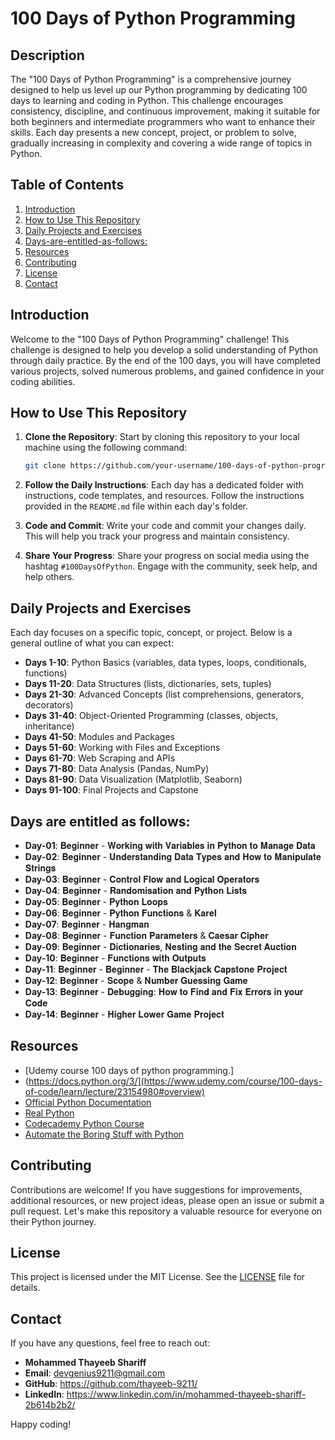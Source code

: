 # 100 Days of Python Programming

## Description

The "100 Days of Python Programming" is a comprehensive journey designed to help us level up our Python programming by dedicating 100 days to learning and coding in Python. This challenge encourages consistency, discipline, and continuous improvement, making it suitable for both beginners and intermediate programmers who want to enhance their skills. Each day presents a new concept, project, or problem to solve, gradually increasing in complexity and covering a wide range of topics in Python.

## Table of Contents

1. [Introduction](#introduction)
2. [How to Use This Repository](#how-to-use-this-repository)
3. [Daily Projects and Exercises](#daily-projects-and-exercises)
4. [Days-are-entitled-as-follows:](https://github.com/thayeeb-9211/100_days_of_python_programming/blob/main/README.md#days-are-entitled-as-follows)
5. [Resources](#resources)
6. [Contributing](#contributing)
7. [License](#license)
8. [Contact](#contact)

## Introduction

Welcome to the "100 Days of Python Programming" challenge! This challenge is designed to help you develop a solid understanding of Python through daily practice. By the end of the 100 days, you will have completed various projects, solved numerous problems, and gained confidence in your coding abilities.

## How to Use This Repository

1. **Clone the Repository**: Start by cloning this repository to your local machine using the following command:
    ```bash
    git clone https://github.com/your-username/100-days-of-python-programming.git
    ```

2. **Follow the Daily Instructions**: Each day has a dedicated folder with instructions, code templates, and resources. Follow the instructions provided in the `README.md` file within each day's folder.

3. **Code and Commit**: Write your code and commit your changes daily. This will help you track your progress and maintain consistency.

4. **Share Your Progress**: Share your progress on social media using the hashtag `#100DaysOfPython`. Engage with the community, seek help, and help others.

## Daily Projects and Exercises

Each day focuses on a specific topic, concept, or project. Below is a general outline of what you can expect:

- **Days 1-10**: Python Basics (variables, data types, loops, conditionals, functions)
- **Days 11-20**: Data Structures (lists, dictionaries, sets, tuples)
- **Days 21-30**: Advanced Concepts (list comprehensions, generators, decorators)
- **Days 31-40**: Object-Oriented Programming (classes, objects, inheritance)
- **Days 41-50**: Modules and Packages
- **Days 51-60**: Working with Files and Exceptions
- **Days 61-70**: Web Scraping and APIs
- **Days 71-80**: Data Analysis (Pandas, NumPy)
- **Days 81-90**: Data Visualization (Matplotlib, Seaborn)
- **Days 91-100**: Final Projects and Capstone

## Days are entitled as follows:
- **Day-01**: 𝐁𝐞𝐠𝐢𝐧𝐧𝐞𝐫 - 𝐖𝐨𝐫𝐤𝐢𝐧𝐠 𝐰𝐢𝐭𝐡 𝐕𝐚𝐫𝐢𝐚𝐛𝐥𝐞𝐬 𝐢𝐧 𝐏𝐲𝐭𝐡𝐨𝐧 𝐭𝐨 𝐌𝐚𝐧𝐚𝐠𝐞 𝐃𝐚𝐭𝐚
- **Day-02**: 𝐁𝐞𝐠𝐢𝐧𝐧𝐞𝐫 - 𝐔𝐧𝐝𝐞𝐫𝐬𝐭𝐚𝐧𝐝𝐢𝐧𝐠 𝐃𝐚𝐭𝐚 𝐓𝐲𝐩𝐞𝐬 𝐚𝐧𝐝 𝐇𝐨𝐰 𝐭𝐨 𝐌𝐚𝐧𝐢𝐩𝐮𝐥𝐚𝐭𝐞 𝐒𝐭𝐫𝐢𝐧𝐠𝐬
- **Day-03**: 𝐁𝐞𝐠𝐢𝐧𝐧𝐞𝐫 - 𝐂𝐨𝐧𝐭𝐫𝐨𝐥 𝐅𝐥𝐨𝐰 𝐚𝐧𝐝 𝐋𝐨𝐠𝐢𝐜𝐚𝐥 𝐎𝐩𝐞𝐫𝐚𝐭𝐨𝐫𝐬
- **Day-04**: 𝐁𝐞𝐠𝐢𝐧𝐧𝐞𝐫 - 𝐑𝐚𝐧𝐝𝐨𝐦𝐢𝐬𝐚𝐭𝐢𝐨𝐧 𝐚𝐧𝐝 𝐏𝐲𝐭𝐡𝐨𝐧 𝐋𝐢𝐬𝐭𝐬
- **Day-05**: 𝐁𝐞𝐠𝐢𝐧𝐧𝐞𝐫 - 𝐏𝐲𝐭𝐡𝐨𝐧 𝐋𝐨𝐨𝐩𝐬
- **Day-06**: 𝐁𝐞𝐠𝐢𝐧𝐧𝐞𝐫 - 𝐏𝐲𝐭𝐡𝐨𝐧 𝐅𝐮𝐧𝐜𝐭𝐢𝐨𝐧𝐬 & 𝐊𝐚𝐫𝐞𝐥
- **Day-07**: 𝐁𝐞𝐠𝐢𝐧𝐧𝐞𝐫 - 𝐇𝐚𝐧𝐠𝐦𝐚𝐧
- **Day-08**: 𝐁𝐞𝐠𝐢𝐧𝐧𝐞𝐫 - 𝐅𝐮𝐧𝐜𝐭𝐢𝐨𝐧 𝐏𝐚𝐫𝐚𝐦𝐞𝐭𝐞𝐫𝐬 & 𝐂𝐚𝐞𝐬𝐚𝐫 𝐂𝐢𝐩𝐡𝐞𝐫
- **Day-09**: 𝐁𝐞𝐠𝐢𝐧𝐧𝐞𝐫 - 𝐃𝐢𝐜𝐭𝐢𝐨𝐧𝐚𝐫𝐢𝐞𝐬, 𝐍𝐞𝐬𝐭𝐢𝐧𝐠 𝐚𝐧𝐝 𝐭𝐡𝐞 𝐒𝐞𝐜𝐫𝐞𝐭 𝐀𝐮𝐜𝐭𝐢𝐨𝐧
- **Day-10**: 𝐁𝐞𝐠𝐢𝐧𝐧𝐞𝐫 - 𝐅𝐮𝐧𝐜𝐭𝐢𝐨𝐧𝐬 𝐰𝐢𝐭𝐡 𝐎𝐮𝐭𝐩𝐮𝐭𝐬
- **Day-11**: 𝐁𝐞𝐠𝐢𝐧𝐧𝐞𝐫 - 𝐁𝐞𝐠𝐢𝐧𝐧𝐞𝐫 - 𝐓𝐡𝐞 𝐁𝐥𝐚𝐜𝐤𝐣𝐚𝐜𝐤 𝐂𝐚𝐩𝐬𝐭𝐨𝐧𝐞 𝐏𝐫𝐨𝐣𝐞𝐜𝐭
- **Day-12**: 𝐁𝐞𝐠𝐢𝐧𝐧𝐞𝐫 - 𝐒𝐜𝐨𝐩𝐞 & 𝐍𝐮𝐦𝐛𝐞𝐫 𝐆𝐮𝐞𝐬𝐬𝐢𝐧𝐠 𝐆𝐚𝐦𝐞
- **Day-13**: 𝐁𝐞𝐠𝐢𝐧𝐧𝐞𝐫 - 𝐃𝐞𝐛𝐮𝐠𝐠𝐢𝐧𝐠: 𝐇𝐨𝐰 𝐭𝐨 𝐅𝐢𝐧𝐝 𝐚𝐧𝐝 𝐅𝐢𝐱 𝐄𝐫𝐫𝐨𝐫𝐬 𝐢𝐧 𝐲𝐨𝐮𝐫 𝐂𝐨𝐝𝐞
- **Day-14**: 𝐁𝐞𝐠𝐢𝐧𝐧𝐞𝐫 - 𝐇𝐢𝐠𝐡𝐞𝐫 𝐋𝐨𝐰𝐞𝐫 𝐆𝐚𝐦𝐞 𝐏𝐫𝐨𝐣𝐞𝐜𝐭
## Resources

- [Udemy course 100 days of python programming.]
- (https://docs.python.org/3/](https://www.udemy.com/course/100-days-of-code/learn/lecture/23154980#overview)
- [Official Python Documentation](https://docs.python.org/3/)
- [Real Python](https://realpython.com/)
- [Codecademy Python Course](https://www.codecademy.com/learn/learn-python-3)
- [Automate the Boring Stuff with Python](https://automatetheboringstuff.com/)

## Contributing

Contributions are welcome! If you have suggestions for improvements, additional resources, or new project ideas, please open an issue or submit a pull request. Let's make this repository a valuable resource for everyone on their Python journey.

## License

This project is licensed under the MIT License. See the [LICENSE](LICENSE) file for details.

## Contact

If you have any questions, feel free to reach out:

- **Mohammed Thayeeb Shariff**
- **Email**: devgenius9211@gmail.com 
- **GitHub**: https://github.com/thayeeb-9211/
- **LinkedIn**: https://www.linkedin.com/in/mohammed-thayeeb-shariff-2b614b2b2/

Happy coding!
